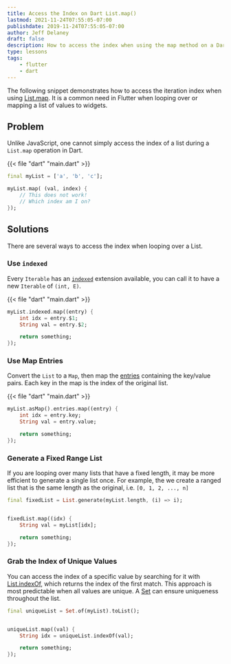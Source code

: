 ```yaml
---
title: Access the Index on Dart List.map()
lastmod: 2021-11-24T07:55:05-07:00
publishdate: 2019-11-24T07:55:05-07:00
author: Jeff Delaney
draft: false
description: How to access the index when using the map method on a Dart List.
type: lessons
tags: 
    - flutter
    - dart
---
```


The following snippet demonstrates how to access the iteration index when using [List.map](https://api.dartlang.org/stable/2.6.1/dart-core/Iterable/map.html). It is a common need in Flutter when looping over or mapping a list of values to widgets. 


## Problem

Unlike JavaScript, one cannot simply access the index of a list during a `List.map` operation in Dart. 

{{< file "dart" "main.dart" >}}
```dart
final myList = ['a', 'b', 'c'];

myList.map( (val, index) {
    // This does not work!
    // Which index am I on?
});
```

## Solutions

There are several ways to access the index when looping over a List. 

### Use `indexed`

Every `Iterable` has an [`indexed`](https://api.dart.dev/dart-collection/IterableExtensions/indexed.html) extension available, you can call it to have a new `Iterable` of `(int, E)`.

{{< file "dart" "main.dart" >}}
```dart
myList.indexed.map((entry) {
    int idx = entry.$1;
    String val = entry.$2;

    return something;
});
```

### Use Map Entries

Convert the `List` to a `Map`, then map the [entries](https://api.dart.dev/dart-core/Map/entries.html) containing the key/value pairs. Each key in the map is the index of the original list. 

{{< file "dart" "main.dart" >}}
```dart
myList.asMap().entries.map((entry) {
    int idx = entry.key;
    String val = entry.value;

    return something;
});
```


### Generate a Fixed Range List

If you are looping over many lists that have a fixed length, it may be more efficient to generate a single list once. For example, the we create a ranged list that is the same length as the original, i.e. `[0, 1, 2, ..., n]`

```dart
final fixedList = List.generate(myList.length, (i) => i);


fixedList.map((idx) {
    String val = myList[idx];

    return something;
});
```


### Grab the Index of Unique Values

You can access the index of a specific value by searching for it with [List.indexOf](https://api.dart.dev/dart-core/List/indexOf.html), which returns the index of the first match. This approach is most predictable when all values are unique. A [Set](https://api.dart.dev/dart-core/Set-class.html) can ensure uniqueness throughout the list. 

```dart
final uniqueList = Set.of(myList).toList();


uniqueList.map((val) {
    String idx = uniqueList.indexOf(val);

    return something;
});
```
